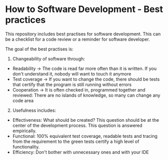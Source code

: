 # How to Software Development - Best practices
This repository includes best practises for software development.
This can be a checklist for a code review or a reminder for software developer.

The goal of the best practises is:

1. Changeability of software through:
* Readability -> The code is read far more often than it is written. If you don't understand it, nobody will want to touch it anymore
* Test coverage -> If you want to change the code, there should be tests that certify that the program is still running without errors
* Cooperation -> It is often checked in, programmed together and reviewed: There are no islands of knowledge, so many can change any code area

2. Usefulness includes:
* Effectiveness: What should be created? This question should be at the center of the development process. This question is answered empirically.
* Functional: 100% equivalent test coverage, readable tests and tracing from the requirement to the green tests certify a high level of functionality.
* Efficiency: Don't bother with unnecessary ones and with your IDE


